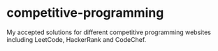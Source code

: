 # competitive-programming
My accepted solutions for different competitive programming websites including LeetCode, HackerRank and CodeChef.
